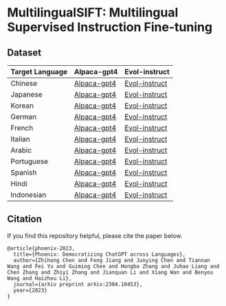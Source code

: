 # MultilingualSIFT: Multilingual Supervised Instruction Fine-tuning


## Dataset
| Target Language | Alpaca-gpt4                                                                               | Evol-instruct                                                                                 |
|-----------------|-------------------------------------------------------------------------------------------|-----------------------------------------------------------------------------------------------|
| Chinese         | [Alpaca-gpt4](https://huggingface.co/datasets/FreedomIntelligence/alpaca-gpt4-chinese)    | [Evol-instruct](https://huggingface.co/datasets/FreedomIntelligence/evol-instruct-chinese)    
| Japanese        | [Alpaca-gpt4](https://huggingface.co/datasets/FreedomIntelligence/alpaca-gpt4-japanese)   | [Evol-instruct](https://huggingface.co/datasets/FreedomIntelligence/evol-instruct-japanese)   |
| Korean          | [Alpaca-gpt4](https://huggingface.co/datasets/FreedomIntelligence/alpaca-gpt4-korean)     | [Evol-instruct](https://huggingface.co/datasets/FreedomIntelligence/evol-instruct-korean)     |
| German          | [Alpaca-gpt4](https://huggingface.co/datasets/FreedomIntelligence/alpaca-gpt4-deutsch)    | [Evol-instruct](https://huggingface.co/datasets/FreedomIntelligence/evol-instruct-deutsch)    |
| French          | [Alpaca-gpt4](https://huggingface.co/datasets/FreedomIntelligence/alpaca-gpt4-french)     | [Evol-instruct](https://huggingface.co/datasets/FreedomIntelligence/evol-instruct-french)     |
| Italian         | [Alpaca-gpt4](https://huggingface.co/datasets/FreedomIntelligence/alpaca-gpt4-italian)    | [Evol-instruct](https://huggingface.co/datasets/FreedomIntelligence/evol-instruct-italian)    |
| Arabic          | [Alpaca-gpt4](https://huggingface.co/datasets/FreedomIntelligence/alpaca-gpt4-arabic)     | [Evol-instruct](https://huggingface.co/datasets/FreedomIntelligence/evol-instruct-arabic)     |
| Portuguese      | [Alpaca-gpt4](https://huggingface.co/datasets/FreedomIntelligence/alpaca-gpt4-portuguese) | [Evol-instruct](https://huggingface.co/datasets/FreedomIntelligence/evol-instruct-portuguese) |
| Spanish         | [Alpaca-gpt4](https://huggingface.co/datasets/FreedomIntelligence/alpaca-gpt4-spanish)    | [Evol-instruct](https://huggingface.co/datasets/FreedomIntelligence/evol-instruct-spanish)    |
| Hindi           | [Alpaca-gpt4](https://huggingface.co/datasets/FreedomIntelligence/alpaca-gpt4-hindi)      | [Evol-instruct](https://huggingface.co/datasets/FreedomIntelligence/evol-instruct-hindi)      |
| Indonesian      | [Alpaca-gpt4](https://huggingface.co/datasets/FreedomIntelligence/alpaca-gpt4-indonesian) | [Evol-instruct](https://huggingface.co/datasets/FreedomIntelligence/evol-instruct-indonesian) |


## Citation
If you find this repository helpful, please cite the paper below.

```angular2
@article{phoenix-2023,
  title={Phoenix: Democratizing ChatGPT across Languages},
  author={Zhihong Chen and Feng Jiang and Junying Chen and Tiannan Wang and Fei Yu and Guiming Chen and Hongbo Zhang and Juhao Liang and Chen Zhang and Zhiyi Zhang and Jianquan Li and Xiang Wan and Benyou Wang and Haizhou Li},
  journal={arXiv preprint arXiv:2304.10453},
  year={2023}
}
```